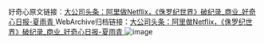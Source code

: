 好奇心原文链接：[大公司头条：阿里做Netflix，《侏罗纪世界》破纪录_商业_好奇心日报-夏雨青 ](https://www.qdaily.com/articles/10859.html)
WebArchive归档链接：[大公司头条：阿里做Netflix，《侏罗纪世界》破纪录_商业_好奇心日报-夏雨青 ](http://web.archive.org/web/20190623163300/https://www.qdaily.com/articles/10859.html)
![image](http://ww3.sinaimg.cn/large/007d5XDply1g3wcb45eu5j30u036n4qp)